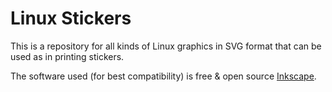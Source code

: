 # Linux Stickers
This is a repository for all kinds of Linux graphics in SVG format that can be used as in printing stickers.

The software used (for best compatibility) is free & open source [Inkscape](https://inkscape.org/).
